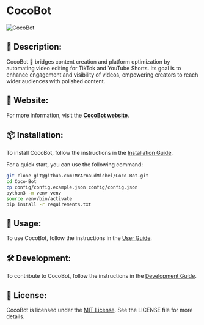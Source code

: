 # CocoBot

![CocoBot](https://github.com/MrArnaudMichel/Coco-Bot/blob/main/assets/images/CocoBotLogo.png?raw=true)

## 📝 Description:

CocoBot 🤖 bridges content creation and platform optimization by automating video editing for TikTok and YouTube Shorts. Its goal is to enhance engagement and visibility of videos, empowering creators to reach wider audiences with polished content.

## 📌 Website:

For more information, visit the **[CocoBot website](https://cocobot.arnaudmichel.fr/)**.

## 📦 Installation:

To install CocoBot, follow the instructions in the [Installation Guide](https://cocobot.arnaudmichel.fr/installation.html).

For a quick start, you can use the following command:

```bash
git clone git@github.com:MrArnaudMichel/Coco-Bot.git
cd Coco-Bot
cp config/config.example.json config/config.json
python3 -m venv venv
source venv/bin/activate
pip install -r requirements.txt
```

## 🚀 Usage:

To use CocoBot, follow the instructions in the [User Guide](https://cocobot.arnaudmichel.fr/usage.html).

## 🛠️ Development:

To contribute to CocoBot, follow the instructions in the [Development Guide](https://cocobot.arnaudmichel.fr/contributing.html).

## 📜 License:

CocoBot is licensed under the [MIT License](LICENSE). See the LICENSE file for more details.

